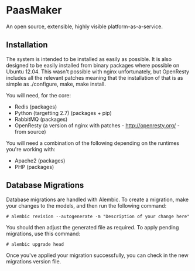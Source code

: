 # PaasMaker

An open source, extensible, highly visible platform-as-a-service.

## Installation

The system is intended to be installed as easily as possible. It is also designed
to be easily installed from binary packages where possible on Ubuntu 12.04. This
wasn't possible with nginx unfortunately, but OpenResty includes all the relevant
patches meaning that the installation of that is as simple as ./configure, make,
make install.

You will need, for the core:

* Redis (packages)
* Python (targetting 2.7) (packages + pip)
* RabbitMQ (packages)
* OpenResty (a version of nginx with patches - http://openresty.org/ - from source)

You will need a combination of the following depending on the runtimes you're working
with:

* Apache2 (packages)
* PHP (packages)

## Database Migrations

Database migrations are handled with Alembic. To create a migration, make your changes
to the models, and then run the following command:

	# alembic revision --autogenerate -m "Description of your change here"

You should then adjust the generated file as required. To apply pending migrations, use
this command:

	# alembic upgrade head

Once you've applied your migration successfully, you can check in the new migrations version
file.